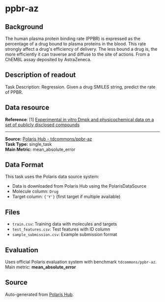 # ppbr-az

## Background
The human plasma protein binding rate (PPBR) is expressed as the percentage of a drug bound to plasma proteins in the blood. This rate strongly affect a drug's efficiency of delivery. The less bound a drug is, the more efficiently it can traverse and diffuse to the site of actions. From a ChEMBL assay deposited by AstraZeneca.

## Description of readout
Task Description: Regression. Given a drug SMILES string, predict the rate of PPBR.

## Data resource
**Reference**: [1] [Experimental in vitro Dmpk and physicochemical data on a set of publicly disclosed compounds](https://www.ebi.ac.uk/chembl/document_report_card/CHEMBL3301361/)

---

**Source:** [Polaris Hub - tdcommons/ppbr-az](https://polarishub.io)  
**Task Type:** single_task  
**Main Metric:** mean_absolute_error

## Data Format

This task uses the Polaris data source system:
- Data is downloaded from Polaris Hub using the PolarisDataSource
- Molecule column: `Drug`
- Target column: `{'Y'}` (first target if multiple available)

## Files

- `train.csv`: Training data with molecules and targets
- `test_features.csv`: Test features with ID column
- `sample_submission.csv`: Example submission format

## Evaluation

Uses official Polaris evaluation system with benchmark `tdcommons/ppbr-az`.
Main metric: **mean_absolute_error**

## Source

Auto-generated from [Polaris Hub](https://polarishub.io/).
